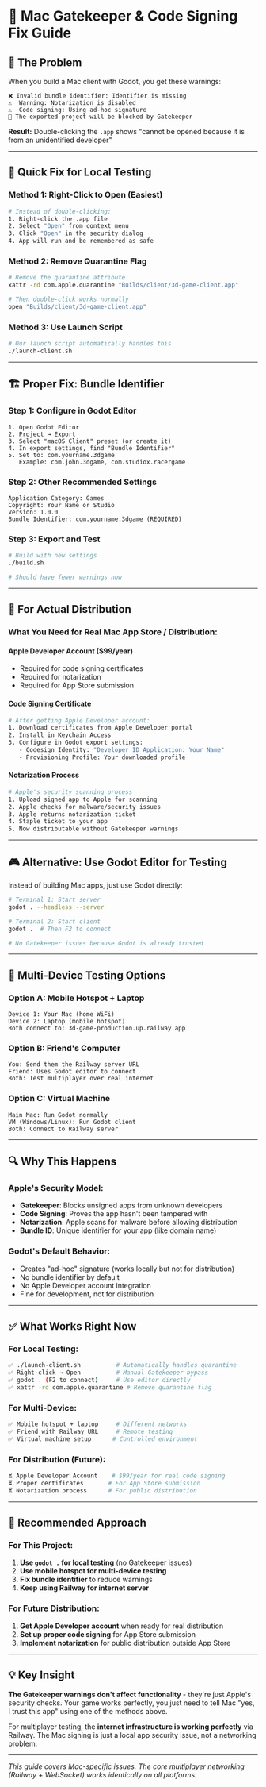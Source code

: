 # 🍎 Mac Gatekeeper & Code Signing Fix Guide

## 🚨 **The Problem**

When you build a Mac client with Godot, you get these warnings:
```
❌ Invalid bundle identifier: Identifier is missing
⚠️  Warning: Notarization is disabled
⚠️  Code signing: Using ad-hoc signature
🚫 The exported project will be blocked by Gatekeeper
```

**Result:** Double-clicking the `.app` shows "cannot be opened because it is from an unidentified developer"

---

## 🔧 **Quick Fix for Local Testing**

### **Method 1: Right-Click to Open (Easiest)**
```bash
# Instead of double-clicking:
1. Right-click the .app file
2. Select "Open" from context menu
3. Click "Open" in the security dialog
4. App will run and be remembered as safe
```

### **Method 2: Remove Quarantine Flag**
```bash
# Remove the quarantine attribute
xattr -rd com.apple.quarantine "Builds/client/3d-game-client.app"

# Then double-click works normally
open "Builds/client/3d-game-client.app"
```

### **Method 3: Use Launch Script**
```bash
# Our launch script automatically handles this
./launch-client.sh
```

---

## 🏗️ **Proper Fix: Bundle Identifier**

### **Step 1: Configure in Godot Editor**
```
1. Open Godot Editor
2. Project → Export
3. Select "macOS Client" preset (or create it)
4. In export settings, find "Bundle Identifier"
5. Set to: com.yourname.3dgame
   Example: com.john.3dgame, com.studiox.racergame
```

### **Step 2: Other Recommended Settings**
```
Application Category: Games
Copyright: Your Name or Studio
Version: 1.0.0
Bundle Identifier: com.yourname.3dgame (REQUIRED)
```

### **Step 3: Export and Test**
```bash
# Build with new settings
./build.sh

# Should have fewer warnings now
```

---

## 🚀 **For Actual Distribution**

### **What You Need for Real Mac App Store / Distribution:**

#### **Apple Developer Account** ($99/year)
- Required for code signing certificates
- Required for notarization
- Required for App Store submission

#### **Code Signing Certificate**
```bash
# After getting Apple Developer account:
1. Download certificates from Apple Developer portal
2. Install in Keychain Access
3. Configure in Godot export settings:
   - Codesign Identity: "Developer ID Application: Your Name"
   - Provisioning Profile: Your downloaded profile
```

#### **Notarization Process**
```bash
# Apple's security scanning process
1. Upload signed app to Apple for scanning
2. Apple checks for malware/security issues  
3. Apple returns notarization ticket
4. Staple ticket to your app
5. Now distributable without Gatekeeper warnings
```

---

## 🎮 **Alternative: Use Godot Editor for Testing**

Instead of building Mac apps, just use Godot directly:

```bash
# Terminal 1: Start server
godot . --headless --server

# Terminal 2: Start client 
godot .  # Then F2 to connect

# No Gatekeeper issues because Godot is already trusted
```

---

## 📱 **Multi-Device Testing Options**

### **Option A: Mobile Hotspot + Laptop**
```
Device 1: Your Mac (home WiFi)
Device 2: Laptop (mobile hotspot)
Both connect to: 3d-game-production.up.railway.app
```

### **Option B: Friend's Computer**
```
You: Send them the Railway server URL
Friend: Uses Godot editor to connect
Both: Test multiplayer over real internet
```

### **Option C: Virtual Machine**
```
Main Mac: Run Godot normally
VM (Windows/Linux): Run Godot client
Both: Connect to Railway server
```

---

## 🔍 **Why This Happens**

### **Apple's Security Model:**
- **Gatekeeper**: Blocks unsigned apps from unknown developers
- **Code Signing**: Proves the app hasn't been tampered with
- **Notarization**: Apple scans for malware before allowing distribution
- **Bundle ID**: Unique identifier for your app (like domain name)

### **Godot's Default Behavior:**
- Creates "ad-hoc" signature (works locally but not for distribution)
- No bundle identifier by default
- No Apple Developer account integration
- Fine for development, not for distribution

---

## ✅ **What Works Right Now**

### **For Local Testing:**
```bash
✅ ./launch-client.sh          # Automatically handles quarantine
✅ Right-click → Open          # Manual Gatekeeper bypass  
✅ godot . (F2 to connect)     # Use editor directly
✅ xattr -rd com.apple.quarantine # Remove quarantine flag
```

### **For Multi-Device:**
```bash
✅ Mobile hotspot + laptop     # Different networks
✅ Friend with Railway URL     # Remote testing
✅ Virtual machine setup      # Controlled environment
```

### **For Distribution (Future):**
```bash
⏳ Apple Developer Account    # $99/year for real code signing
⏳ Proper certificates       # For App Store submission
⏳ Notarization process      # For public distribution
```

---

## 🎯 **Recommended Approach**

### **For This Project:**
1. **Use `godot .` for local testing** (no Gatekeeper issues)
2. **Use mobile hotspot for multi-device testing**
3. **Fix bundle identifier** to reduce warnings
4. **Keep using Railway for internet server**

### **For Future Distribution:**
1. **Get Apple Developer account** when ready for real distribution
2. **Set up proper code signing** for App Store submission
3. **Implement notarization** for public distribution outside App Store

---

## 💡 **Key Insight**

**The Gatekeeper warnings don't affect functionality** - they're just Apple's security checks. Your game works perfectly, you just need to tell Mac "yes, I trust this app" using one of the methods above.

For multiplayer testing, the **internet infrastructure is working perfectly** via Railway. The Mac signing is just a local app security issue, not a networking problem.

---

*This guide covers Mac-specific issues. The core multiplayer networking (Railway + WebSocket) works identically on all platforms.* 